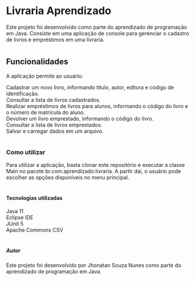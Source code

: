 # <h1>Livraria Aprendizado</h1>

Este projeto foi desenvolvido como parte do aprendizado de programação em Java. Consiste em uma aplicação de console para gerenciar o cadastro de livros e empréstimos em uma livraria.

# <h2>Funcionalidades</h2>

A aplicação permite ao usuário:

Cadastrar um novo livro, informando título, autor, editora e código de identificação.  
Consultar a lista de livros cadastrados.  
Realizar empréstimos de livros para alunos, informando o código do livro e o número de matrícula do aluno.  
Devolver um livro emprestado, informando o código do livro.  
Consultar a lista de livros emprestados.  
Salvar e carregar dados em um arquivo.  

# <h3>Como utilizar</h3>

Para utilizar a aplicação, basta clonar este repositório e executar a classe Main no pacote br.com.aprendizado.livraria. A partir daí, o usuário pode escolher as opções disponíveis no menu principal.

# <h4>Tecnologias utilizadas</h4>

Java 11  
Eclipse IDE  
JUnit 5  
Apache Commons CSV  

# <h5>Autor</h5>  
Este projeto foi desenvolvido por Jhonatan Souza Nunes como parte do aprendizado de programação em Java.
